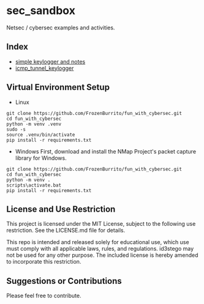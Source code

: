 # sec_sandbox
Netsec / cybersec examples and activities.

## Index
* [simple keylogger and notes](https://github.com/FrozenBurrito/fun_with_cybersec/blob/main/simple_keylogger.md)
* [icmp_tunnel_keylogger](https://github.com/FrozenBurrito/fun_with_cybersec/blob/main/icmp_tunnel_keylogger.py)

## Virtual Environment Setup
* Linux
```
git clone https://github.com/FrozenBurrito/fun_with_cybersec.git
cd fun_with_cybersec
python -m venv .venv
sudo -s
source .venv/bin/activate
pip install -r requirements.txt
```
* Windows
First, download and install the NMap Project's packet capture library for Windows.
```
git clone https://github.com/FrozenBurrito/fun_with_cybersec.git
cd fun_with_cybersec
python -m venv .
scripts\activate.bat 
pip install -r requirements.txt
```

## License and Use Restriction

This project is licensed under the MIT License, subject to the following use restriction.  See the LICENSE.md file for details.

This repo is intended and released solely for educational use, which use must comply with all applicable laws, rules, and regulations. id3stego may not be used for any other purpose. The included license is hereby amended to incorporate this restriction. 

## Suggestions or Contributions

Please feel free to contribute.
